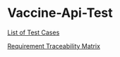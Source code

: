 # Vaccine-Api-Test


[List of Test Cases](https://github.com/markna551/vaccine-api-test/wiki/List-of-Test-Cases)


[Requirement Traceability Matrix](https://github.com/markna551/vaccine-api-test/wiki/Requirement-Traceability-Matrix)
